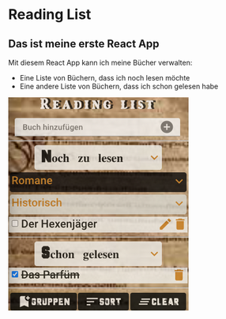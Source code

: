 # Reading List

## Das ist meine erste React App
Mit diesem React App kann ich meine Bücher verwalten:
- Eine Liste von Büchern, dass ich noch lesen möchte
- Eine andere Liste von Büchern, dass ich schon gelesen habe





![Reading List](public/img/List-App.png)

